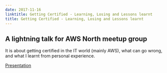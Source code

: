 ```yaml
---
date: 2017-11-16
linktitle: Getting Certified - Learning, Losing and Lessons learnt
title: Getting Certified - Learning, Losing and Lessons learnt
---
```


##  A lightning talk for AWS North meetup group

It is about getting certified in the IT world (mainly AWS), what can go wrong, and what I learnt from personal experience.

[Presentation](https://www2.slideshare.net/MichaelPearce13/learning-losing-lessons-learnt-cloud-certification-the-2nd-time-around)